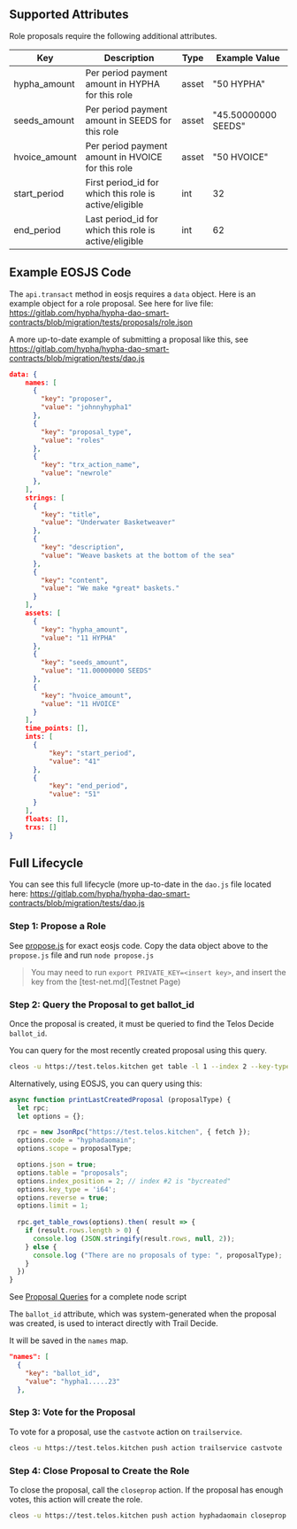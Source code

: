 ## Supported Attributes
Role proposals require the following additional attributes.

Key             | Description                                               | Type      | Example Value
--------------- | ----------------------------------------------------------| --------- | ------------------
hypha_amount    | Per period payment amount in HYPHA for this role          | asset     | "50 HYPHA"
seeds_amount    | Per period payment amount in SEEDS for this role          | asset     | "45.50000000 SEEDS"
hvoice_amount   | Per period payment amount in HVOICE for this role         | asset     | "50 HVOICE"
start_period    | First period_id for which this role is active/eligible    | int       | 32
end_period      | Last period_id for which this role is active/eligible     | int       | 62

## Example EOSJS Code
The ```api.transact``` method in eosjs requires a ```data``` object.  Here is an example object for a role proposal.  See here for live file: https://gitlab.com/hypha/hypha-dao-smart-contracts/blob/migration/tests/proposals/role.json

A more up-to-date example of submitting a proposal like this, see https://gitlab.com/hypha/hypha-dao-smart-contracts/blob/migration/tests/dao.js


``` JSON
data: {
    names: [
      {
        "key": "proposer",
        "value": "johnnyhypha1"
      },
      {
        "key": "proposal_type",
        "value": "roles"
      },
      {
        "key": "trx_action_name",
        "value": "newrole"
      },
    ],
    strings: [
      {
        "key": "title",
        "value": "Underwater Basketweaver"
      },
      {
        "key": "description",
        "value": "Weave baskets at the bottom of the sea"
      },
      {
        "key": "content",
        "value": "We make *great* baskets."
      }
    ], 
    assets: [
      {
        "key": "hypha_amount",
        "value": "11 HYPHA"
      },
      {
        "key": "seeds_amount",
        "value": "11.00000000 SEEDS"
      },
      {
        "key": "hvoice_amount",
        "value": "11 HVOICE"
      }
    ],
    time_points: [],
    ints: [
      {
          "key": "start_period",
          "value": "41"
      },
      {
          "key": "end_period",
          "value": "51"
      }
    ],
    floats: [],
    trxs: []
}
```

## Full Lifecycle

You can see this full lifecycle (more up-to-date in the ```dao.js``` file located here: https://gitlab.com/hypha/hypha-dao-smart-contracts/blob/migration/tests/dao.js

### Step 1: Propose a Role
See [propose.js](eosjs-propose.md) for exact eosjs code. Copy the data object above to the ```propose.js``` file and run ```node propose.js```

> You may need to run ```export PRIVATE_KEY=<insert key>```, and insert the key from the [test-net.md](Testnet Page)

### Step 2: Query the Proposal to get ballot_id

Once the proposal is created, it must be queried to find the Telos Decide ```ballot_id```.

You can query for the most recently created proposal using this query. 

``` bash
cleos -u https://test.telos.kitchen get table -l 1 --index 2 --key-type i64 -r hyphadaomain roles proposals
```

Alternatively, using EOSJS, you can query using this:
``` JavaScript
async function printLastCreatedProposal (proposalType) {
  let rpc;
  let options = {};

  rpc = new JsonRpc("https://test.telos.kitchen", { fetch });
  options.code = "hyphadaomain";
  options.scope = proposalType; 

  options.json = true;
  options.table = "proposals";
  options.index_position = 2; // index #2 is "bycreated"
  options.key_type = 'i64';
  options.reverse = true;
  options.limit = 1;
  
  rpc.get_table_rows(options).then( result => {
    if (result.rows.length > 0) {
      console.log (JSON.stringify(result.rows, null, 2));
    } else {
      console.log ("There are no proposals of type: ", proposalType);
    }
  })
}
```
See [Proposal Queries](eosjs-queries.md) for a complete node script

The ```ballot_id``` attribute, which was system-generated when the proposal was created, is used to interact directly with Trail Decide. 

It will be saved in the ```names``` map.
``` json
"names": [
  {
    "key": "ballot_id",
    "value": "hypha1.....23"
  },
```

### Step 3: Vote for the Proposal
To vote for a proposal, use the ```castvote``` action on ```trailservice```.

``` bash
cleos -u https://test.telos.kitchen push action trailservice castvote '["haydenhypha1", "hypha1.....1d", ["pass"]]' -p haydenhypha1
```

### Step 4: Close Proposal to Create the Role
To close the proposal, call the ```closeprop``` action.  If the proposal has enough votes, this action will create the role.

``` bash
cleos -u https://test.telos.kitchen push action hyphadaomain closeprop '["roles", 26]' -p haydenhypha1
```